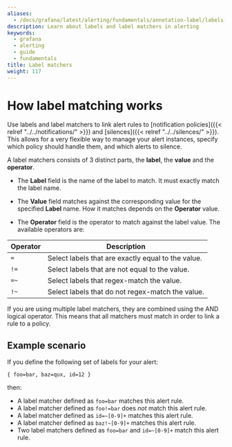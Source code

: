 ```yaml
---
aliases:
  - /docs/grafana/latest/alerting/fundamentals/annotation-label/labels-and-label-matchers/
description: Learn about labels and label matchers in alerting
keywords:
  - grafana
  - alerting
  - guide
  - fundamentals
title: Label matchers
weight: 117
---
```


# How label matching works

Use labels and label matchers to link alert rules to [notification policies]({{< relref "../../notifications/" >}}) and [silences]({{< relref "../../silences/" >}}). This allows for a very flexible way to manage your alert instances, specify which policy should handle them, and which alerts to silence.

A label matchers consists of 3 distinct parts, the **label**, the **value** and the **operator**.

- The **Label** field is the name of the label to match. It must exactly match the label name.

- The **Value** field matches against the corresponding value for the specified **Label** name. How it matches depends on the **Operator** value.

- The **Operator** field is the operator to match against the label value. The available operators are:

| Operator | Description                                        |
| -------- | -------------------------------------------------- |
| `=`      | Select labels that are exactly equal to the value. |
| `!=`     | Select labels that are not equal to the value.     |
| `=~`     | Select labels that regex-match the value.          |
| `!~`     | Select labels that do not regex-match the value.   |

If you are using multiple label matchers, they are combined using the AND logical operator. This means that all matchers must match in order to link a rule to a policy.

## Example scenario

If you define the following set of labels for your alert:

`{ foo=bar, baz=qux, id=12 }`

then:

- A label matcher defined as `foo=bar` matches this alert rule.
- A label matcher defined as `foo!=bar` does _not_ match this alert rule.
- A label matcher defined as `id=~[0-9]+` matches this alert rule.
- A label matcher defined as `baz!~[0-9]+` matches this alert rule.
- Two label matchers defined as `foo=bar` and `id=~[0-9]+` match this alert rule.
